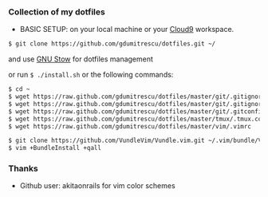 ### Collection of my dotfiles

 - BASIC SETUP: on your local machine or your [Cloud9](https://c9.io) workspace.

 ```bash
 $ git clone https://github.com/gdumitrescu/dotfiles.git ~/
 ```
 and use [GNU Stow](http://www.gnu.org/software/stow/manual/stow.html) for dotfiles management

 or run `$ ./install.sh` or the following commands:

 ```bash
 $ cd ~
 $ wget https://raw.github.com/gdumitrescu/dotfiles/master/git/.gitignore
 $ wget https://raw.github.com/gdumitrescu/dotfiles/master/git/.gitignore_global
 $ wget https://raw.github.com/gdumitrescu/dotfiles/master/git/.gitconfig
 $ wget https://raw.github.com/gdumitrescu/dotfiles/master/tmux/.tmux.conf
 $ wget https://raw.github.com/gdumitrescu/dotfiles/master/vim/.vimrc

 $ git clone https://github.com/VundleVim/Vundle.vim.git ~/.vim/bundle/Vundle.vim
 $ vim +BundleInstall +qall
 ```


### Thanks
 - Github user: akitaonrails for vim color schemes
